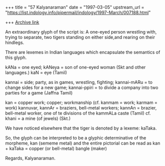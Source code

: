 +++
title = "57 Kalyanaraman"
date = "1997-03-05"
upstream_url = "https://list.indology.info/pipermail/indology/1997-March/007188.html"

+++
[Archive link](https://list.indology.info/pipermail/indology/1997-March/007188.html)

An extraordinary glyph of the script is:
A one-eyed person wrestling with, trying to separate,
 two tigers standing on either side,and rearing on their hindlegs.

There are lexemes in Indian languages which encapsulate the semantics
of this glyph.

kANa = one eyed; kANeya = son of one-eyed woman (Skt and other languages.)
kaN = eye (Tamil)

kannai = side; party, as in games, wrestling, fighting; kannai-mARu = to 
change sides for a new game; kannai-ppiri = to divide a company into two
parties for a game (Jaffna Tamil)

kan = copper work; copper; workmanship (cf. kanmam = work; karmam = work)
kannuvar, kannAr = braziers, bell-metal workers; kannAn = brazier, bell-metal worker,
one of te divisions of the kammALa caste (Tamil) cf. khani = a mine (of jewels) (Skt.)

We have noticed elsewhere that the tiger is denoted by a lexeme: kaTaka.

So, the glyph can be interpreted to be a glyphic determinative of the morpheme, kan (sememe
metal) and the entire pictorial can be read as kan + kaTaka = copper (or bell-metal) bangle (maker)

Regards, Kalyanaraman.




